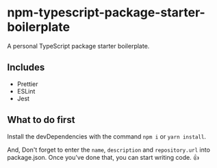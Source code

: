 # npm-typescript-package-starter-boilerplate

A personal TypeScript package starter boilerplate.

## Includes

- Prettier
- ESLint
- Jest

## What to do first

Install the devDependencies with the command `npm i` or `yarn install`. 

And, Don't forget to enter the `name`, `description` and `repository.url` into package.json. Once you've done that, you can start writing code. 👍
